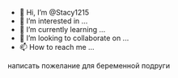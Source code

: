 - 👋 Hi, I’m @Stacy1215
- 👀 I’m interested in ...
- 🌱 I’m currently learning ...
- 💞️ I’m looking to collaborate on ...
- 📫 How to reach me ...

<!---
Stacy1215/Stacy1215 is a ✨ special ✨ repository because its `README.md` (this file) appears on your GitHub profile.
You can click the Preview link to take a look at your changes.
--->написать пожелание для беременной подруги
